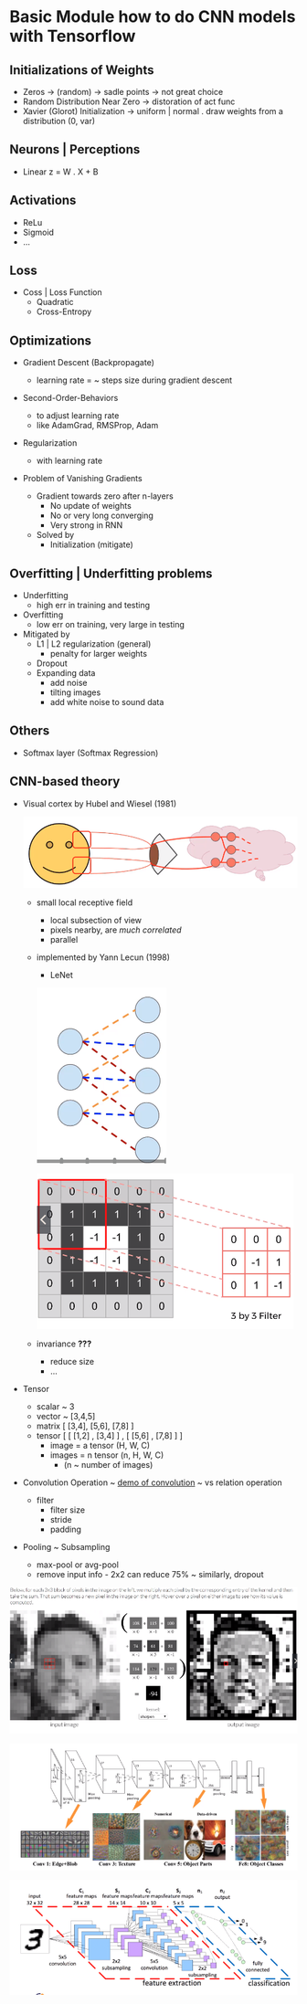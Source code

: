 # Basic Module how to do CNN models with Tensorflow

## Initializations of Weights

- Zeros
  -> (random) -> sadle points -> not great choice
- Random Distribution Near Zero
  -> distoration of act func
- Xavier (Glorot) Initialization
  -> uniform | normal
  . draw weights from a distribution (0, var)

## Neurons | Perceptions

- Linear z = W . X + B

## Activations

- ReLu
- Sigmoid
- ...

## Loss

- Coss | Loss Function
  - Quadratic
  - Cross-Entropy

## Optimizations

- Gradient Descent (Backpropagate)
  - learning rate = ~ steps size during gradient descent
- Second-Order-Behaviors
  - to adjust learning rate
  - like AdamGrad, RMSProp, Adam
- Regularization

  - with learning rate

- Problem of Vanishing Gradients
  - Gradient towards zero after n-layers
    - No update of weights
    - No or very long converging
    - Very strong in RNN
  - Solved by
    - Initialization (mitigate)

## Overfitting | Underfitting problems

- Underfitting
  - high err in training and testing
- Overfitting
  - low err on training, very large in testing
- Mitigated by
  - L1 | L2 regularization (general)
    - penalty for larger weights
  - Dropout
  - Expanding data
    - add noise
    - tilting images
    - add white noise to sound data

## Others

- Softmax layer (Softmax Regression)

## CNN-based theory

- Visual cortex by Hubel and Wiesel (1981)

  ![receptive field](images/receptive_field.png)

  - small local receptive field
    - local subsection of view
    - pixels nearby, are _much correlated_
    - parallel
  - implemented by Yann Lecun (1998)

    - LeNet

    ![receptive field neural network](images/receptive_field_nn.png)

    ![receptive field filters](images/receptive_field_filter.png)
  - invariance **???**
    - reduce size
    - ...
- Tensor

  - scalar ~ 3
  - vector ~ [3,4,5]
  - matrix [ [3,4], [5,6], [7,8] ]
  - tensor [ [ [1,2] , [3,4] ] ,
    [ [5,6] , [7,8] ] ]
    - image = a tensor (H, W, C)
    - images = n tensor (n, H, W, C)
      - (n ~ number of images)

- Convolution Operation
  ~ [demo of convolution](setosa.io/ev/image-kernels)
  ~ vs relation operation
  - filter
    - filter size
    - stride
    - padding
- Pooling ~ Subsampling
  - max-pool or avg-pool
  - remove input info - 2x2 can reduce 75%
    ~ similarly, dropout

![cnn feature extraction](images/cnn_feature_extraction_1.png)

![cnn feature extraction](images/cnn_feature_extraction_2.png)

![cnn feature extraction](images/cnn_feature_extraction_3.png)